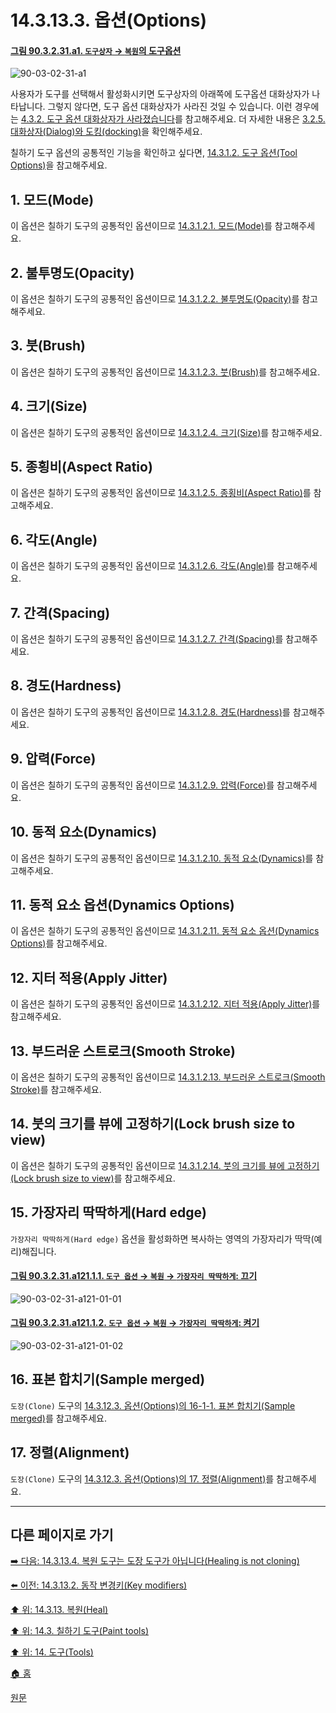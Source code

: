 # 14.3.13.3. 옵션(Options)

<a id="90-03-02-31-a1"></a>

#### [그림 90.3.2.31.a1. `도구상자` → `복원`의 도구옵션](./90-03-02-31-healing.md#90-03-02-31-a1)
![90-03-02-31-a1](https://github.com/wonder13662/gimp/assets/15767104/d43f81e0-f9bf-4522-a676-6f98f6190f46)

사용자가 도구를 선택해서 활성화시키면 도구상자의 아래쪽에 도구옵션 대화상자가 나타납니다. 그렇지 않다면, 도구 옵션 대화상자가 사라진 것일 수 있습니다. 이런 경우에는 [4.3.2. 도구 옵션 대화상자가 사라졌습니다](./04-03-02-tool-options-dialog-is-missing.md)를 참고해주세요. 더 자세한 내용은 [3.2.5. 대화상자(Dialog)와 도킹(docking)](./03-02-05-00-dialogs-and-docking.md)을 확인해주세요.

칠하기 도구 옵션의 공통적인 기능을 확인하고 싶다면, [14.3.1.2. 도구 옵션(Tool Options)](./14-03-01-02-00-tool_options.md)을 참고해주세요.

<a id="14-03-13-03-s1"></a>

## 1. 모드(Mode)
이 옵션은 칠하기 도구의 공통적인 옵션이므로 [14.3.1.2.1. 모드(Mode)](./14-03-01-02-01-mode.md)를 참고해주세요.

<a id="14-03-13-03-s2"></a>

## 2. 불투명도(Opacity)
이 옵션은 칠하기 도구의 공통적인 옵션이므로 [14.3.1.2.2. 불투명도(Opacity)](./14-03-01-02-02-opacity.md)를 참고해주세요.

<a id="14-03-13-03-s3"></a>

## 3. 붓(Brush)
이 옵션은 칠하기 도구의 공통적인 옵션이므로 [14.3.1.2.3. 붓(Brush)](./14-03-01-02-03-brush.md)를 참고해주세요.

<a id="14-03-13-03-s4"></a>

## 4. 크기(Size)
이 옵션은 칠하기 도구의 공통적인 옵션이므로 [14.3.1.2.4. 크기(Size)](./14-03-01-02-04-size.md)를 참고해주세요.

<a id="14-03-13-03-s5"></a>

## 5. 종횡비(Aspect Ratio)
이 옵션은 칠하기 도구의 공통적인 옵션이므로 [14.3.1.2.5. 종횡비(Aspect Ratio)](./14-03-01-02-05-aspect_ratio.md)를 참고해주세요.

<a id="14-03-13-03-s6"></a>

## 6. 각도(Angle)
이 옵션은 칠하기 도구의 공통적인 옵션이므로 [14.3.1.2.6. 각도(Angle)](./14-03-01-02-06-angle.md)를 참고해주세요.

<a id="14-03-13-03-s7"></a>

## 7. 간격(Spacing)
이 옵션은 칠하기 도구의 공통적인 옵션이므로 [14.3.1.2.7. 간격(Spacing)](./14-03-01-02-07-spacing.md)를 참고해주세요.

<a id="14-03-13-03-s8"></a>

## 8. 경도(Hardness)
이 옵션은 칠하기 도구의 공통적인 옵션이므로 [14.3.1.2.8. 경도(Hardness)](./14-03-01-02-08-hardness.md)를 참고해주세요.

<a id="14-03-13-03-s9"></a>

## 9. 압력(Force)
이 옵션은 칠하기 도구의 공통적인 옵션이므로 [14.3.1.2.9. 압력(Force)](./14-03-01-02-09-force.md)를 참고해주세요.

<a id="14-03-13-03-s10"></a>

## 10. 동적 요소(Dynamics)
이 옵션은 칠하기 도구의 공통적인 옵션이므로 [14.3.1.2.10. 동적 요소(Dynamics)](./14-03-01-02-10-dynamics.md)를 참고해주세요.

<a id="14-03-13-03-s11"></a>

## 11. 동적 요소 옵션(Dynamics Options)
이 옵션은 칠하기 도구의 공통적인 옵션이므로 [14.3.1.2.11. 동적 요소 옵션(Dynamics Options)](./14-03-01-02-11-dynamics_options.md)를 참고해주세요.

<a id="14-03-13-03-s12"></a>

## 12. 지터 적용(Apply Jitter)
이 옵션은 칠하기 도구의 공통적인 옵션이므로 [14.3.1.2.12. 지터 적용(Apply Jitter)](./14-03-01-02-12-apply_jitter.md)를 참고해주세요.

<a id="14-03-13-03-s13"></a>

## 13. 부드러운 스트로크(Smooth Stroke)
이 옵션은 칠하기 도구의 공통적인 옵션이므로 [14.3.1.2.13. 부드러운 스트로크(Smooth Stroke)](./14-03-01-02-13-smooth_stroke.md)를 참고해주세요.

<a id="14-03-13-03-s14"></a>

## 14. 붓의 크기를 뷰에 고정하기(Lock brush size to view)
이 옵션은 칠하기 도구의 공통적인 옵션이므로 [14.3.1.2.14. 붓의 크기를 뷰에 고정하기(Lock brush size to view)](./14-03-01-02-14-lock_brush_size_to_view.md)를 참고해주세요.

<a id="14-03-13-03-s15"></a>

## 15. 가장자리 딱딱하게(Hard edge)
`가장자리 딱딱하게(Hard edge)` 옵션을 활성화하면 복사하는 영역의 가장자리가 딱딱(예리)해집니다.

<a id="90-03-02-31-a121-01-01"></a>

#### [그림 90.3.2.31.a121.1.1. `도구 옵션` → `복원` → `가장자리 딱딱하게`: 끄기](./90-03-02-31-healing.md#90-03-02-31-a121-01-01)
![90-03-02-31-a121-01-01](https://github.com/wonder13662/gimp/assets/15767104/7f13fcbc-7dff-4373-a19f-df705bda6cca)

<a id="90-03-02-31-a121-01-02"></a>

#### [그림 90.3.2.31.a121.1.2. `도구 옵션` → `복원` → `가장자리 딱딱하게`: 켜기](./90-03-02-31-healing.md#90-03-02-31-a121-01-02)
![90-03-02-31-a121-01-02](https://github.com/wonder13662/gimp/assets/15767104/a9af04d2-c624-4695-871c-936a965f0b35)

<a id="14-03-13-03-s16"></a>

## 16. 표본 합치기(Sample merged)
`도장(Clone)` 도구의 [14.3.12.3. 옵션(Options)의 16-1-1. 표본 합치기(Sample merged)](./14-03-12-03-options.md#14-03-12-03-s16-01-01)를 참고해주세요.

<a id="14-03-13-03-s17"></a>

## 17. 정렬(Alignment)
`도장(Clone)` 도구의 [14.3.12.3. 옵션(Options)의 17. 정렬(Alignment)](./14-03-12-03-options.md#14-03-12-03-s17)를 참고해주세요.

***

## 다른 페이지로 가기

[➡️ 다음: 14.3.13.4. 복원 도구는 도장 도구가 아닙니다(Healing is not cloning)](./14-03-13-04-healing_is_not_cloning.md)

[⬅️ 이전: 14.3.13.2. 동작 변경키(Key modifiers)](./14-03-13-02-key_modifiers.md)

[⬆️ 위: 14.3.13. 복원(Heal)](./14-03-13-00-heal.md)

[⬆️ 위: 14.3. 칠하기 도구(Paint tools)](./14-03-00-paint-tools.md)

[⬆️ 위: 14. 도구(Tools)](./14-00-tools.md)

[🏠 홈](./00-home.md)

[원문](https://docs.gimp.org/2.10/ko/gimp-tool-heal.html#idm13955)